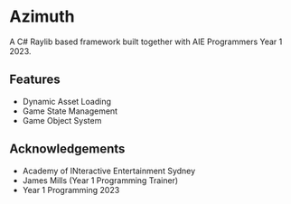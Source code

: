
# Azimuth

A C# Raylib based framework built together with AIE Programmers Year 1 2023.


## Features

- Dynamic Asset Loading
- Game State Management
- Game Object System


## Acknowledgements

 - Academy of INteractive Entertainment Sydney
 - James Mills (Year 1 Programming Trainer)
 - Year 1 Programming 2023